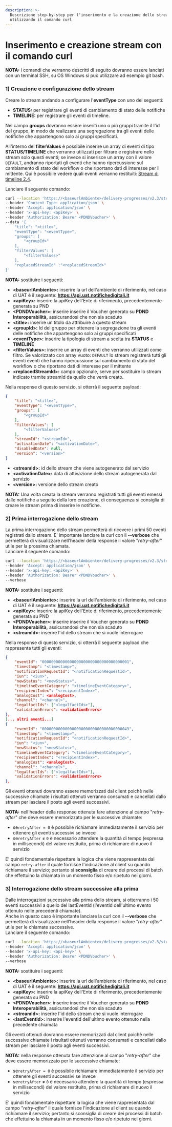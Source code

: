 ```yaml
---
description: >-
  Descrizione step-by-step per l'inserimento e la creazione dello stream
  utilizzando il comando curl
---
```


# Inserimento e creazione stream con il comando curl

**NOTA:** i comandi che verranno descritti di seguito dovranno essere lanciati con un terminal SSH, su OS Windows si può utilizzare ad esempio git bash.

### 1) Creazione e configurazione dello stream

Creare lo stream andando a configurare l'**eventType** con uno dei seguenti:

* **STATUS:** per registrare gli eventi di cambiamento di stato delle notifiche
* **TIMELINE:** per registrare gli eventi di timeline.

Nel campo **groups** dovranno essere inseriti uno o più gruppi tramite il l'id del gruppo, in modo da realizzare una segregazione tra gli eventi delle notifiche che appartengono solo ai gruppi specificati.

All'interno del **filterValues** è possibile inserire un array di eventi di tipo **STATUS/TIMELINE** che verranno utilizzati per filtrare e registrare nello stream solo questi eventi; se invece si inserisce un array con il valore `DEFAULT`, andranno riportati gli eventi che hanno ripercussione sul cambiamento di stato del workflow o che riportano dati di interesse per il mittente. Qui è possibile vedere quali eventi verranno restituiti: [Stream di timeline 2.4](stream-di-timeline/).

Lanciare il seguente comando:

```bash
curl --location 'https://<baseurlAmbiente>/delivery-progresses/v2.3/streams' \
--header 'Content-Type: application/json' \
--header 'Accept: application/json' \
--header 'x-api-key: <apiKey>' \
--header 'Authorization: Bearer <PDNDVoucher>' \
--data '{
    "title": "<title>",
    "eventType": "<eventType>",
    "groups": [
        "<groupId>"
    ],
    "filterValues": [
        "<filterValues>"
    ],
    "replacedStreamId" :"<replacedStreamId>"
}'
```

**NOTA:** sostituire i seguenti:

* **\<baseurlAmbiente>:** inserire la url dell'ambiente di riferimento, nel caso di UAT è il seguente: **https://api.uat.notifichedigitali.it**
* **\<apiKey>:** inserire la apiKey dell'Ente di riferimento, precedentemente generata su PND
* **\<PDNDVoucher>:** inserire inserire il Voucher generato su **PDND Interoperabilità,** assicurandosi che non sia scaduto
* **\<title>:** inserire un titolo da attribuire a questo stream
* **\<groupId>:** Id del gruppo per ottenere la segregazione tra gli eventi delle notifiche che appartengono solo ai gruppi specificati
* **\<eventType>:** inserire la tipologia di stream a scelta tra **STATUS** e **TIMELINE**&#x20;
* **\<filterValues>:** inserire un array di eventi che verranno utilizzati come filtro. Se valorizzato con array vuoto: `DEFAULT` lo stream registrerà tutti gli eventi eventi che hanno ripercussione sul cambiamento di stato del workflow o che riportano dati di interesse per il mittente
* **\<replacedStreamId>:** campo opzionale, serve per sostituire lo stream indicato tramite streamId da quello che verrà creato.

Nella response di questo servizio, si otterrà il seguente payload:

```json
{
    "title": "<title>",
    "eventType": "<eventType>",
    "groups": [
        "<groupId>"
    ],
    "filterValues": [
        "<filterValues>"
    ],
    "streamId": "<streamId>",
    "activationDate": "<activationDate>",
    "disabledDate": null,
    "version": "<version>"
}
```

* **\<streamId>:** id dello stream che viene autogenerato dal servizio
* **\<activationDate>:** data di attivazione dello stream autogenerata dal servizio
* **\<version>:** versione dello stream creato

**NOTA:** Una volta creata la stream verranno registrati tutti gli eventi emessi dalle notifiche a seguito della loro creazione, di conseguenza si consiglia di creare le stream prima di inserire le notifiche.

### 2) Prima interrogazione dello stream

La prima interrogazione dello stream permetterà di ricevere i primi 50 eventi registrati dallo stream. E' importante lanciare la curl con il **--verbose** che permetterà di visualizzare nell'header della response il valore "_retry-after_" utile per la prossima chiamata.\
Lanciare il seguente comando:

```bash
curl --location 'https://<baseurlAmbiente>/delivery-progresses/v2.3/streams/<streamId>/events' \
--header 'Accept: application/json' \
--header 'x-api-key: <apiKey>' \
--header 'Authorization: Bearer <PDNDVoucher>' \
--verbose
```

**NOTA:** sostituire i seguenti:

* **\<baseurlAmbiente>:** inserire la url dell'ambiente di riferimento, nel caso di UAT è il seguente: **https://api.uat.notifichedigitali.it**
* **\<apiKey>:** inserire la apiKey dell'Ente di riferimento, precedentemente generata su PND
* **\<PDNDVoucher>:** inserire inserire il Voucher generato su **PDND Interoperabilità,** assicurandosi che non sia scaduto
* **\<streamId>:** inserire l'id dello stream che si vuole interrogare

Nella response di questo servizio, si otterrà il seguente payload che rappresenta tutti gli eventi:

```json
{
    "eventId": "00000000000000000000000000000000000001",
    "timestamp": "<timestamp>",
    "notificationRequestId": "<notificationRequestId>",
    "iun": "<iun>",
    "newStatus": "<newStatus>",
    "timelineEventCategory": "<timelineEventCategory>",
    "recipientIndex": "<recipientIndex>",
    "analogCost": <analogCost>,
    "channel": "<channel>",
    "legalfactIds": ["<legalfactIds>"],
    "validationErrors": <validationErrors>
},
[... altri eventi...]
{
    "eventId": "00000000000000000000000000000000000049",
    "timestamp": "<timestamp>",
    "notificationRequestId": "<notificationRequestId>",
    "iun": "<iun>",
    "newStatus": "<newStatus>",
    "timelineEventCategory": "<timelineEventCategory>",
    "recipientIndex": "<recipientIndex>",
    "analogCost": <analogCost>,
    "channel": "<channel>",
    "legalfactIds": ["<legalfactIds>"],
    "validationErrors": <validationErrors>
},
```

Gli eventi ottenuti dovranno essere memorizzati dal client poichè nelle successive chiamate i risultati ottenuti verranno consumati e cancellati dallo stream per lasciare il posto agli eventi successivi.

**NOTA:** nell'header della response ottenuta fare attenzione al campo "_retry-after_" che deve essere memorizzato per le successive chiamate:

* se`retryAfter = 0` è possibile richiamare immediatamente il servizio per ottenere gli eventi successivi se invece
* se`retryAfter` ≠ `0` è necessario attendere la quantità di tempo (espressa in millisecondi) del valore restituito, prima di richiamare di nuovo il servizio

E' quindi fondamentale rispettare la logica che viene rappresentata dal campo  `retry-after` il quale fornisce l'indicazione al client su quando richiamare il servizio; pertanto si **sconsiglia** di creare dei processi di batch che effettuino la chiamata in un momento fisso e/o ripetuto nei giorni.

### 3) Interrogazione dello stream successive alla prima

Dalle interrogazioni successive alla prima dello stream, si otterranno i 50 eventi successivi a quello del lastEventId (l'eventId dell'ultimo evento ottenuto nelle precedenti chiamate).\
Anche in questo caso è importante lanciare la curl con il **--verbose** che permetterà di visualizzare nell'header della response il valore "_retry-after_" utile per le chiamate successive.\
Lanciare il seguente comando:

```bash
curl --location 'https://<baseurlAmbiente>/delivery-progresses/v2.3/streams/<streamId>/events?lastEventId=<lastEventId>' \
--header 'Accept: application/json' \
--header 'x-api-key: <api-key>' \
--header 'Authorization: Bearer <PDNDVoucher>' \
--verbose
```

**NOTA:** sostituire i seguenti:

* **\<baseurlAmbiente>:** inserire la url dell'ambiente di riferimento, nel caso di UAT è il seguente: **https://api.uat.notifichedigitali.it**
* **\<apiKey>:** inserire la apiKey dell'Ente di riferimento, precedentemente generata su PND
* **\<PDNDVoucher>:** inserire inserire il Voucher generato su **PDND Interoperabilità,** assicurandosi che non sia scaduto
* **\<streamId>:** inserire l'id dello stream che si vuole interrogare
* **\<lastEventId>:** inserire l'eventId dell'ultimo evento ottenuto nella precedente chiamata

Gli eventi ottenuti dovranno essere memorizzati dal client poichè nelle successive chiamate i risultati ottenuti verranno consumati e cancellati dallo stream per lasciare il posto agli eventi successivi.

**NOTA:** nella response ottenuta fare attenzione al campo "_retry-after_" che deve essere memorizzato per le successive chiamate:

* se`retryAfter = 0` è possibile richiamare immediatamente il servizio per ottenere gli eventi successivi se invece
* se`retryAfter` ≠ `0` è necessario attendere la quantità di tempo (espressa in millisecondi) del valore restituito, prima di richiamare di nuovo il servizio

E' quindi fondamentale rispettare la logica che viene rappresentata dal campo  "_retry-after_" il quale fornisce l'indicazione al client su quando richiamare il servizio; pertanto si sconsiglia di creare dei processi di batch che effettuino la chiamata in un momento fisso e/o ripetuto nei giorni.
